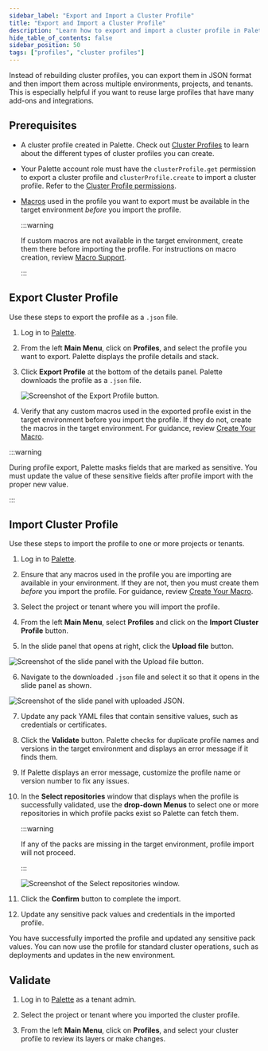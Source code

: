 ```yaml
---
sidebar_label: "Export and Import a Cluster Profile"
title: "Export and Import a Cluster Profile"
description: "Learn how to export and import a cluster profile in Palette."
hide_table_of_contents: false
sidebar_position: 50
tags: ["profiles", "cluster profiles"]
---
```


Instead of rebuilding cluster profiles, you can export them in JSON format and then import them across multiple
environments, projects, and tenants. This is especially helpful if you want to reuse large profiles that have many
add-ons and integrations.

## Prerequisites

- A cluster profile created in Palette. Check out [Cluster Profiles](cluster-profiles.md) to learn about the different
  types of cluster profiles you can create.

- Your Palette account role must have the `clusterProfile.get` permission to export a cluster profile and
  `clusterProfile.create` to import a cluster profile. Refer to the
  [Cluster Profile permissions](../../user-management/palette-rbac/project-scope-roles-permissions.md#cluster-profile-admin).

- [Macros](../../registries-and-packs/pack-constraints.md#pack-macros) used in the profile you want to export must be
  available in the target environment _before_ you import the profile.

  :::warning

  If custom macros are not available in the target environment, create them there before importing the profile. For
  instructions on macro creation, review [Macro Support](../../clusters/cluster-management/macros.md#create-your-macro).

  :::

## Export Cluster Profile

Use these steps to export the profile as a `.json` file.

1. Log in to [Palette](https://console.spectrocloud.com).

2. From the left **Main Menu**, click on **Profiles**, and select the profile you want to export. Palette displays the
   profile details and stack.

3. Click **Export Profile** at the bottom of the details panel. Palette downloads the profile as a `.json` file.

   ![Screenshot of the Export Profile button.](/profiles_cluster-profiles_export-import-cluster-profiles_export-highlight.webp)

4. Verify that any custom macros used in the exported profile exist in the target environment before you import the
   profile. If they do not, create the macros in the target environment. For guidance, review
   [Create Your Macro](../../clusters/cluster-management/macros.md#create-your-macro).

:::warning

During profile export, Palette masks fields that are marked as sensitive. You must update the value of these sensitive
fields after profile import with the proper new value.

:::

## Import Cluster Profile

Use these steps to import the profile to one or more projects or tenants.

1. Log in to [Palette](https://console.spectrocloud.com).

2. Ensure that any macros used in the profile you are importing are available in your environment. If they are not, then
   you must create them _before_ you import the profile. For guidance, review
   [Create Your Macro](../../clusters/cluster-management/macros.md#create-your-macro).

3. Select the project or tenant where you will import the profile.

4. From the left **Main Menu**, select **Profiles** and click on the **Import Cluster Profile** button.

5. In the slide panel that opens at right, click the **Upload file** button.

![Screenshot of the slide panel with the Upload file button.](/profiles_cluster-profiles_upload-json.webp)

6. Navigate to the downloaded `.json` file and select it so that it opens in the slide panel as shown.

![Screenshot of the slide panel with uploaded JSON.](/profiles_cluster-profiles_json-to-import.webp)

7. Update any pack YAML files that contain sensitive values, such as credentials or certificates.

8. Click the **Validate** button. Palette checks for duplicate profile names and versions in the target environment and
   displays an error message if it finds them.

9. If Palette displays an error message, customize the profile name or version number to fix any issues.

10. In the **Select repositories** window that displays when the profile is successfully validated, use the **drop-down
    Menus** to select one or more repositories in which profile packs exist so Palette can fetch them.

    :::warning

    If any of the packs are missing in the target environment, profile import will not proceed.

    :::

    ![Screenshot of the Select repositories window.](/profiles_cluster-profiles_import-select-repos.webp)

11. Click the **Confirm** button to complete the import.

12. Update any sensitive pack values and credentials in the imported profile.

You have successfully imported the profile and updated any sensitive pack values. You can now use the profile for
standard cluster operations, such as deployments and updates in the new environment.

## Validate

1. Log in to [Palette](https://console.spectrocloud.com) as a tenant admin.

2. Select the project or tenant where you imported the cluster profile.

3. From the left **Main Menu**, click on **Profiles**, and select your cluster profile to review its layers or make
   changes.
